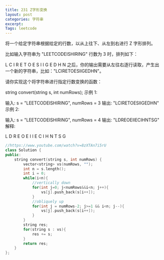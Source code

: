 ```yaml
---
title: 231 Z字形变换
layout: post
categories: 字符串
excerpt: 
Tags: leetcode
---
```


将一个给定字符串根据给定的行数，以从上往下、从左到右进行 Z 字形排列。

比如输入字符串为 "LEETCODEISHIRING" 行数为 3 时，排列如下：

L   C   I   R
E T O E S I I G
E   D   H   N
之后，你的输出需要从左往右逐行读取，产生出一个新的字符串，比如："LCIRETOESIIGEDHN"。

请你实现这个将字符串进行指定行数变换的函数：

string convert(string s, int numRows);
示例 1:

输入: s = "LEETCODEISHIRING", numRows = 3
输出: "LCIRETOESIIGEDHN"
示例 2:

输入: s = "LEETCODEISHIRING", numRows = 4
输出: "LDREOEIIECIHNTSG"
解释:

L     D     R
E   O E   I I
E C   I H   N
T     S     G

```c++
//https://www.youtube.com/watch?v=8zXTAn7i5rU
class Solution {
public:
    string convert(string s, int numRows) {
        vector<string> vs(numRows, "");
        int n = s.length();
        int i = 0;
        while(i<n){
          	//vertically down
            for(int j=0; j<numRows&&i<n; j++){
                vs[j].push_back(s[i++]);
            }
          	//obliquely up
            for(int j = numRows-2; j>=1 && i<n; j--){
                vs[j].push_back(s[i++]);
            }
        }
        string res;
        for(string s : vs){
            res += s;
        }
        return res;
    }
};
```

